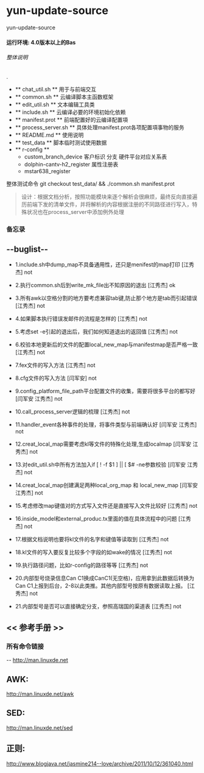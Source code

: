 # yun-update-source
yun-update-source

#### 运行环境: 4.0版本以上的Bas ####

######  整体说明
.
- ** chat_util.sh **				       用于与前端交互
- ** common.sh **					云编译脚本主函数框架
- ** edit_util.sh **				       文本编辑工具类
- ** include.sh **					云编译必要的环境初始化依赖
- ** manifest.prot	**			前端配置好的云编译配置項
- ** process_server.sh **			具体处理manifest.prot各项配置項事物的服务
- ** README.md **					使用说明
- ** test_data **					脚本临时测试使用数据
- ** r-config **
  * custom_branch_device         客户标识  分支  硬件平台对应关系表
  * dolphin-cantv-h2_register    属性注册表
  * mstar638_register


整体测试命令 git checkout test_data/ && ./common.sh manifest.prot


>设计：根据文档分析，按照功能模块来逐个解析会很麻烦，最终反向直接遍历前端下发的清单文件，并将解析的内容根据注册的不同路径进行写入，特殊状况也在process_server中添加例外处理





### 备忘录
--buglist--
-----------------
- 1.include.sh中dump_map不具备通用性，还只是menifest的map打印					[江秀杰]	not
- 2.执行common.sh后到write_mk_file出不知原因的退出							[江秀杰]	ok
- 3.所有awk以空格分割的地方要考虑兼容tab键,防止那个地方是tab而引起错误				[江秀杰]	not
- 4.如果脚本执行错误发邮件的流程是怎样的								[江秀杰]	not
- 5.考虑set -e引起的退出后，我们如何知道退出的返回值						[江秀杰]	not
- 6.校验本地更新后的文件的配置local_new_map与manifestmap是否严格一致				[江秀杰]	not
- 7.fex文件的写入方法										[江秀杰]	not
- 8.cfg文件的写入方法										[闫军安]	not
- 9.config_platform_file_path平台配置文件的收集，需要将很多平台的都写好				[闫军安 江秀杰]	not
- 10.call_process_server逻辑的梳理								[江秀杰]	not
- 11.handler_event各种事件的处理，将事件类型与前端确认好						[闫军安 江秀杰]	not
- 12.creat_local_map需要考虑kl等文件的特殊化处理,生成localmap					[闫军安 江秀杰]	not
- 13.对edit_util.sh中所有方法加入if [ ! -f $1 ] || [ $# -ne参数校验				[闫军安 江秀杰]	not
- 14.creat_local_map创建满足两种local_org_map 和 local_new_map					[闫军安 江秀杰]	not
- 15.考虑修改map键值对的方式写入文件还是直接写入文件比较好						[江秀杰]	not
- 16.inside_model和external_produc.tx里面的值在具体流程中的问题					[江秀杰]	not
- 17.根据文档说明也要将kl文件的名字和键值等读取到								[江秀杰]     not
- 18.kl文件的写入要反复比较多个字段的如wake的情况                                                          [江秀杰]    not
- 19.执行路径问题，比如r-config的路径等等										[江秀杰]    not

- 20.内部型号烧录信息Can C1换成CanC1(无空格)，应用拿到此数据后转换为Can C1上报到后台，2-8以此类推。其他内部型号按原有数据读取上报。 [江秀杰]  not
- 21.内部型号是否可以直接确定分支，参照高瑞国的渠道表  [江秀杰]  not

## << 参考手册 >>  
### 所有命令链接
--
http://man.linuxde.net

AWK:
--
http://man.linuxde.net/awk

SED:
--
http://man.linuxde.net/sed

正则:
--
http://www.blogjava.net/jasmine214--love/archive/2011/10/12/361040.html
